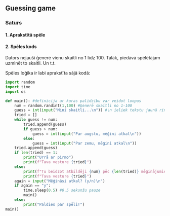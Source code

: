 ## Guessing game
### Saturs 

#### 1. Aprakstītā spēle
#### 2. Spēles kods
Dators nejauši ģenerē vienu skaitli no 1 līdz 100. Tālāk, piedāvā spēlētājam uzminēt to skaitli. Un t.t.

Spēles loģika ir labi aprakstīta sājā kodā:
```py
import random
import time
import os

def main(): #definīcija ar kuras palīdzību var veidot loopus
    num = random.randint(1,100) #Ģenerē skaitli no 1-100
    guess = int(input("Mini skaitli...\n")) #\n ieliek tekstu jaunā rindā
    tried = []
    while guess != num:
        tried.append(guess)
        if guess > num:
            guess = int(input("Par augstu, mēģini atkal\n"))
        else:
            guess = int(input("Par zemu, mēģini atkal\n"))
    tried.append(guess)
    if len(tried) == 1:
        print("Urrā ar pirmo")
        print(f"Tava vesture {tried}")
    else:
        print(f"Tu beidzot atbildēji {num} pēc {len(tried)} mēģinājumiem!") #f ļauj vieglāk ielikt mainīgos teksta vidū
        print(f"Tava vesture {tried}")
    again = input("Mēģināsi atkal? (y/n)\n") 
    if again == "y":
        time.sleep(0.5) #0.5 sekunžu pauze
        main()
    else:
        print("Paldies par spēli!") 
main()
```
